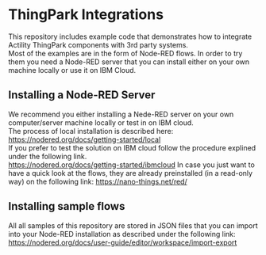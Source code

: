 # ThingPark Integrations
This repository includes example code that demonstrates how to integrate Actility ThingPark components with 3rd party systems.  
Most of the examples are in the form of Node-RED flows. In order to try them you need a Node-RED server that you can install either on your own machine locally or use it on IBM Cloud.
## Installing a Node-RED Server
We recommend you either installing a Nede-RED server on your own computer/server machine locally or test in on IBM cloud.  
The process of local installation is described here:  
https://nodered.org/docs/getting-started/local  
If you prefer to test the solution on IBM cloud follow the procedure explined under the following link.  
https://nodered.org/docs/getting-started/ibmcloud
In case you just want to have a quick look at the flows, they are already preinstalled (in a read-only way) on the following link:
https://nano-things.net/red/  
## Installing sample flows
All all samples of this repository are stored in JSON files that you can import into your Node-RED installation as described under the following link: 
https://nodered.org/docs/user-guide/editor/workspace/import-export
